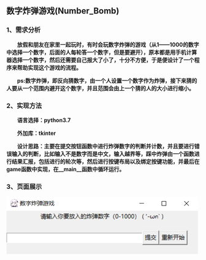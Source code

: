 ## 数字炸弹游戏(Number_Bomb)

### 1、需求分析

&emsp;&emsp;**放假和朋友在家里一起玩时，有时会玩数字炸弹的游戏（从1——1000的数字中选择一个数字，后面的人每轮答一个数字，但是要避开），原本都是用手机计算器选择一个数字，然后还需要自己报大了小了，十分不方便，于是便设计了一个程序来帮助实现这个游戏的流程。**

&emsp;&emsp;**ps:数字炸弹，即反向猜数字，由一个人设置一个数字作为炸弹，接下来猜的人要从一个范围内避开这个数字，并且范围会由上一个猜的人的大小进行缩小。**

### 2、实现方法

&emsp;&emsp;**语言选择：python3.7**

&emsp;&emsp;**外加库：tkinter**

&emsp;&emsp;**设计思路：主要在提交按钮函数中进行炸弹数字的判断并计数，并且要进行错误输入的判断，比如输入不是数字而是中文，输入越界等，踩中炸弹由一个函数进行结果汇报，包括进行的轮次等，然后进行按键布局以及绑定按键功能，并最后在game函数中实现，在__main__函数中循环运行。**


### 3、页面展示

![](./img.png)
